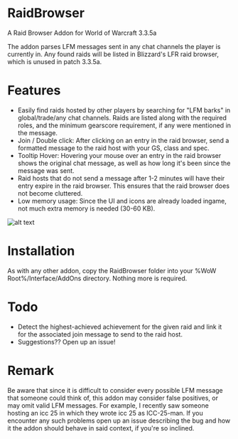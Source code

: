 # RaidBrowser
A Raid Browser Addon for World of Warcraft 3.3.5a

The addon parses LFM messages sent in any chat channels the player is currently in. Any found raids will be listed in Blizzard's 
LFR raid browser, which is unused in patch 3.3.5a. 

# Features

- Easily find raids hosted by other players by searching for "LFM barks" in global/trade/any chat channels. Raids are listed along with the required roles, and the minimum gearscore requirement, if any were mentioned in the message.
- Join / Double click: After clicking on an entry in the raid browser, send a formatted message to the raid host with your GS, class and spec.
- Tooltip Hover: Hovering your mouse over an entry in the raid browser shows the original chat message, as well as how long it's been since the message was sent.
- Raid hosts that do not send a message after 1-2 minutes will have their entry expire in the raid browser. This ensures that the raid browser does not become cluttered.
- Low memory usage: Since the UI and icons are already loaded ingame, not much extra memory is needed (30-60 KB).

![alt text](https://i.imgur.com/lgnYIpN.png)

# Installation
As with any other addon, copy the RaidBrowser folder into your %WoW Root%/Interface/AddOns directory. Nothing more is required.

# Todo
- Detect the highest-achieved achievement for the given raid and link it for the associated join message to send to the raid host.
- Suggestions?? Open up an issue!

# Remark

Be aware that since it is difficult to consider every possible LFM message that someone could think of, this addon may consider false 
positives, or may omit valid LFM messages. For example, I recently saw someone hosting an icc 25 in which they wrote icc 25 as 
ICC-25-man. If you encounter any such problems open up an issue describing the bug and how it the addon should behave in said context,
if you're so inclined.
